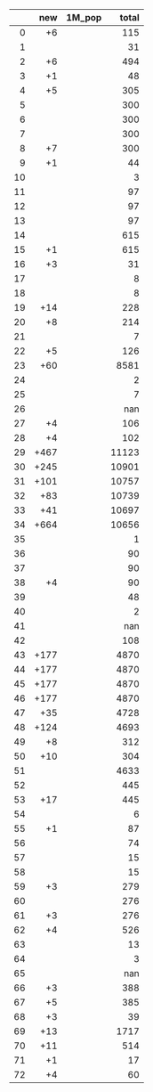 |    |   new | 1M_pop   |   total |
|---:|------:|:---------|--------:|
|  0 |    +6 |          |     115 |
|  1 |       |          |      31 |
|  2 |    +6 |          |     494 |
|  3 |    +1 |          |      48 |
|  4 |    +5 |          |     305 |
|  5 |       |          |     300 |
|  6 |       |          |     300 |
|  7 |       |          |     300 |
|  8 |    +7 |          |     300 |
|  9 |    +1 |          |      44 |
| 10 |       |          |       3 |
| 11 |       |          |      97 |
| 12 |       |          |      97 |
| 13 |       |          |      97 |
| 14 |       |          |     615 |
| 15 |    +1 |          |     615 |
| 16 |    +3 |          |      31 |
| 17 |       |          |       8 |
| 18 |       |          |       8 |
| 19 |   +14 |          |     228 |
| 20 |    +8 |          |     214 |
| 21 |       |          |       7 |
| 22 |    +5 |          |     126 |
| 23 |   +60 |          |    8581 |
| 24 |       |          |       2 |
| 25 |       |          |       7 |
| 26 |       |          |     nan |
| 27 |    +4 |          |     106 |
| 28 |    +4 |          |     102 |
| 29 |  +467 |          |   11123 |
| 30 |  +245 |          |   10901 |
| 31 |  +101 |          |   10757 |
| 32 |   +83 |          |   10739 |
| 33 |   +41 |          |   10697 |
| 34 |  +664 |          |   10656 |
| 35 |       |          |       1 |
| 36 |       |          |      90 |
| 37 |       |          |      90 |
| 38 |    +4 |          |      90 |
| 39 |       |          |      48 |
| 40 |       |          |       2 |
| 41 |       |          |     nan |
| 42 |       |          |     108 |
| 43 |  +177 |          |    4870 |
| 44 |  +177 |          |    4870 |
| 45 |  +177 |          |    4870 |
| 46 |  +177 |          |    4870 |
| 47 |   +35 |          |    4728 |
| 48 |  +124 |          |    4693 |
| 49 |    +8 |          |     312 |
| 50 |   +10 |          |     304 |
| 51 |       |          |    4633 |
| 52 |       |          |     445 |
| 53 |   +17 |          |     445 |
| 54 |       |          |       6 |
| 55 |    +1 |          |      87 |
| 56 |       |          |      74 |
| 57 |       |          |      15 |
| 58 |       |          |      15 |
| 59 |    +3 |          |     279 |
| 60 |       |          |     276 |
| 61 |    +3 |          |     276 |
| 62 |    +4 |          |     526 |
| 63 |       |          |      13 |
| 64 |       |          |       3 |
| 65 |       |          |     nan |
| 66 |    +3 |          |     388 |
| 67 |    +5 |          |     385 |
| 68 |    +3 |          |      39 |
| 69 |   +13 |          |    1717 |
| 70 |   +11 |          |     514 |
| 71 |    +1 |          |      17 |
| 72 |    +4 |          |      60 |